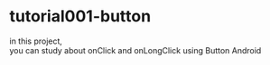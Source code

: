 # tutorial001-button

in this project, <br>
you can study about onClick and onLongClick using Button Android

#
